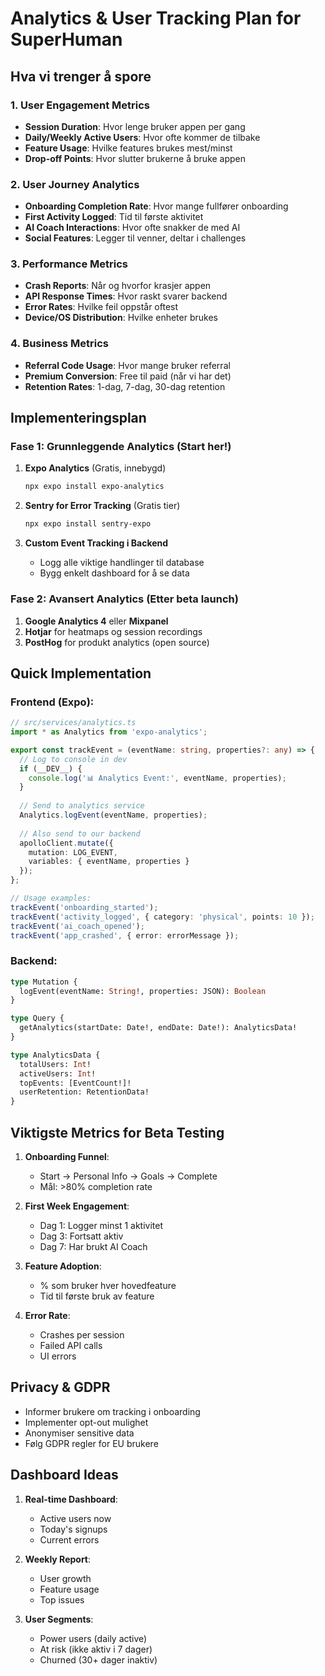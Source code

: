 # Analytics & User Tracking Plan for SuperHuman

## Hva vi trenger å spore

### 1. User Engagement Metrics
- **Session Duration**: Hvor lenge bruker appen per gang
- **Daily/Weekly Active Users**: Hvor ofte kommer de tilbake
- **Feature Usage**: Hvilke features brukes mest/minst
- **Drop-off Points**: Hvor slutter brukerne å bruke appen

### 2. User Journey Analytics
- **Onboarding Completion Rate**: Hvor mange fullfører onboarding
- **First Activity Logged**: Tid til første aktivitet
- **AI Coach Interactions**: Hvor ofte snakker de med AI
- **Social Features**: Legger til venner, deltar i challenges

### 3. Performance Metrics
- **Crash Reports**: Når og hvorfor krasjer appen
- **API Response Times**: Hvor raskt svarer backend
- **Error Rates**: Hvilke feil oppstår oftest
- **Device/OS Distribution**: Hvilke enheter brukes

### 4. Business Metrics
- **Referral Code Usage**: Hvor mange bruker referral
- **Premium Conversion**: Free til paid (når vi har det)
- **Retention Rates**: 1-dag, 7-dag, 30-dag retention

## Implementeringsplan

### Fase 1: Grunnleggende Analytics (Start her!)
1. **Expo Analytics** (Gratis, innebygd)
   ```bash
   npx expo install expo-analytics
   ```

2. **Sentry for Error Tracking** (Gratis tier)
   ```bash
   npx expo install sentry-expo
   ```

3. **Custom Event Tracking i Backend**
   - Logg alle viktige handlinger til database
   - Bygg enkelt dashboard for å se data

### Fase 2: Avansert Analytics (Etter beta launch)
1. **Google Analytics 4** eller **Mixpanel**
2. **Hotjar** for heatmaps og session recordings
3. **PostHog** for produkt analytics (open source)

## Quick Implementation

### Frontend (Expo):
```typescript
// src/services/analytics.ts
import * as Analytics from 'expo-analytics';

export const trackEvent = (eventName: string, properties?: any) => {
  // Log to console in dev
  if (__DEV__) {
    console.log('📊 Analytics Event:', eventName, properties);
  }
  
  // Send to analytics service
  Analytics.logEvent(eventName, properties);
  
  // Also send to our backend
  apolloClient.mutate({
    mutation: LOG_EVENT,
    variables: { eventName, properties }
  });
};

// Usage examples:
trackEvent('onboarding_started');
trackEvent('activity_logged', { category: 'physical', points: 10 });
trackEvent('ai_coach_opened');
trackEvent('app_crashed', { error: errorMessage });
```

### Backend:
```graphql
type Mutation {
  logEvent(eventName: String!, properties: JSON): Boolean
}

type Query {
  getAnalytics(startDate: Date!, endDate: Date!): AnalyticsData!
}

type AnalyticsData {
  totalUsers: Int!
  activeUsers: Int!
  topEvents: [EventCount!]!
  userRetention: RetentionData!
}
```

## Viktigste Metrics for Beta Testing

1. **Onboarding Funnel**:
   - Start → Personal Info → Goals → Complete
   - Mål: >80% completion rate

2. **First Week Engagement**:
   - Dag 1: Logger minst 1 aktivitet
   - Dag 3: Fortsatt aktiv
   - Dag 7: Har brukt AI Coach

3. **Feature Adoption**:
   - % som bruker hver hovedfeature
   - Tid til første bruk av feature

4. **Error Rate**:
   - Crashes per session
   - Failed API calls
   - UI errors

## Privacy & GDPR

- Informer brukere om tracking i onboarding
- Implementer opt-out mulighet
- Anonymiser sensitive data
- Følg GDPR regler for EU brukere

## Dashboard Ideas

1. **Real-time Dashboard**:
   - Active users now
   - Today's signups
   - Current errors

2. **Weekly Report**:
   - User growth
   - Feature usage
   - Top issues

3. **User Segments**:
   - Power users (daily active)
   - At risk (ikke aktiv i 7 dager)
   - Churned (30+ dager inaktiv)